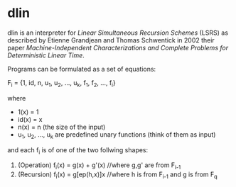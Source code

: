 # dlin
dlin is an interpreter for *Linear Simultaneous Recursion Schemes* (LSRS) as described by Etienne Grandjean and Thomas Schwentick in 2002 their paper *Machine-Independent Characterizations and Complete Problems for Deterministic Linear Time*.

Programs can be formulated as a set of equations:

F<sub>i</sub> = {1, id, n, u<sub>1</sub>,  u<sub>2</sub>, ..., u<sub>k</sub>, f<sub>1</sub>, f<sub>2</sub>, ..., f<sub>i</sub>}

where 
- 1(x) = 1
- id(x) = x
- n(x) = n (the size of the input)
- u<sub>1</sub>,  u<sub>2</sub>, ..., u<sub>k</sub> are predefined unary functions (think of them as input)

and each f<sub>i</sub> is of one of the two follwing shapes:

1. (Operation) f<sub>i</sub>(x) = g(x) + g'(x) //where g,g' are from F<sub>i-1</sub>
2. (Recursion) f<sub>i</sub>(x) = g\[ep(h,x)\]x //where h is from F<sub>i-1</sub> and g is from F<sub>q</sub>
